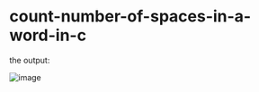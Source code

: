 # count-number-of-spaces-in-a-word-in-c

the output:

![image](https://github.com/amrith-balaji/count-number-of-spaces-in-a-word-in-c/assets/124582454/c6626f73-7979-4e72-85a8-442f4f90549b)
